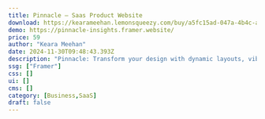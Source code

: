 ```yaml
---
title: Pinnacle — Saas Product Website
download: https://kearameehan.lemonsqueezy.com/buy/a5fc15ad-047a-4b4c-aac1-1efdf4d5f4f0?aff=YGGpO5
demo: https://pinnacle-insights.framer.website/
price: 59
author: "Keara Meehan"
date: 2024-11-30T09:48:43.393Z
description: "Pinnacle: Transform your design with dynamic layouts, vibrant colors, and sleek elements. Ideal for SaaS products and software. Built with precision using Framer"
ssg: ["Framer"]
css: []
ui: []
cms: []
category: [Business,SaaS]
draft: false
---
```

